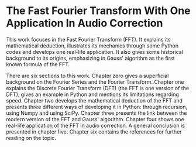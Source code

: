 # The Fast Fourier Transform With One Application In Audio Correction

This work focuses in the Fast Fourier Transform (FFT). It explains its mathematical deduction, illustrates its mechanics through some Python codes and develops one real-life application. It also gives some historical background to its origins, emphasizing in Gauss' algorithm as the first known formula of the FFT. 

There are six sections to this work. Chapter zero gives a superficial background on the Fourier Series and the Fourier Transform. Chapter one explains the Discrete Fourier Transform (DFT) (the FFT is one version of the DFT), gives an example in Python and mentions its limitations regarding speed. Chapter two develops the mathematical deduction of the FFT and presents three different ways of developing it in Python: through recursion, using Numpy and using SciPy. Chapter three presents the link between the modern version of the FFT and Gauss' algorithm. Chapter four shows one real-life application of the FFT in audio correction. A general conclusion is presented in chapter five. Chapter six contains the references for further reading on the topic.
